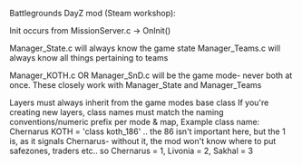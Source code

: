 Battlegrounds DayZ mod (Steam workshop):

Init occurs from MissionServer.c -> OnInit()

Manager_State.c will always know the game state
Manager_Teams.c will always know all things pertaining to teams

Manager_KOTH.c OR Manager_SnD.c will be the game mode- never both at once. These closely work with Manager_State and Manager_Teams

Layers must always inherit from the game modes base class
If you're creating new layers, class names must match the naming conventions/numeric prefix per mode & map, 
Example class name: Chernarus KOTH = 'class koth_186' .. the 86 isn't important here, but the 1 is, as it signals Chernarus- without it, the mod won't know where to put safezones, traders etc.. so Chernarus = 1, Livonia = 2, Sakhal = 3
